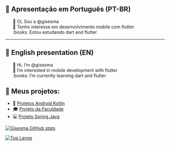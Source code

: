 ## :memo: Apresentação em Português (PT-BR)
<ul style="list-style-type:none">
<li>👋 Oi, Sou a @gisesma</li>
<li>👀 Tenho interesse em desenvolvimento mobile com flutter</li>
<li>:books: Estou estudando dart and flutter</li>
</ul>

-----------------------------------------------------------------------
## :memo: English presentation (EN)
<ul style="list-style-type:none">
<li>👋 Hi, I’m @gisesma</li>
<li>👀 I’m interested in mobile development with flutter</li>
<li>:books: I’m currently learning dart and flutter</li>
</ul>

<!---
gisesma/gisesma is a ✨ special ✨ repository because its `README.md` (this file) appears on your GitHub profile.
You can click the Preview link to take a look at your changes.
--->

## :pushpin: Meus projetos:

- :iphone: [Projetos Android Kotlin](https://github.com/gisesma/TodolistSantander)
- :mortar_board: [Projeto da Faculdade](https://github.com/gisesma/flutterappfisio)
- :computer: [Projeto Spring Java](https://github.com/gisesma/projeto-sd3)

[![Gisesma GitHub stats](https://github-readme-stats.vercel.app/api?username=gisesma&theme=vue&show_icons=true)](https://github.com/gisesma/github-readme-stats)

[![Top Langs](https://github-readme-stats.vercel.app/api/top-langs/?username=gisesma)](https://github.com/gisesma/github-readme-stats)



